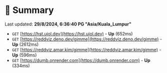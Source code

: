 # 📖 Summary
Last updated: **29/8/2024, 6:36:40 PG "Asia/Kuala_Lumpur"**

- `GET` [https://hst.ujol.dev](https://hst.ujol.dev) - **Up** (652ms)
- `GET` [https://reddviz.deno.dev/gimme](https://reddviz.deno.dev/gimme) - **Up** (2612ms)
- `GET` [https://reddviz.amar.kim/gimme](https://reddviz.amar.kim/gimme) - **Up** (596ms)
- `GET` [https://dumb.onrender.com](https://dumb.onrender.com) - **Up** (334ms)
